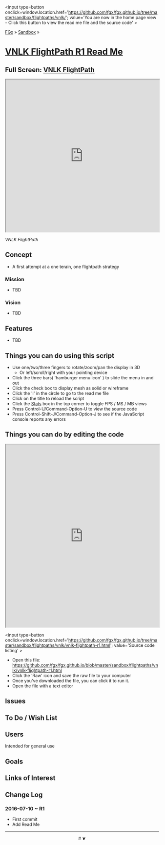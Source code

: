 <span style=display:none; >[You are now in a GitHub source code view - click this link to view the home page]
( http://fgx.github.io/sandbox/flightpaths/vnlk/#readme.md "View file as a web page." )</span>
<input type=button onclick=window.location.href='https://github.com/fgx/fgx.github.io/tree/master/sandbox/flightpaths/vnlk/'; 
value='You are now in the home page view - Click this button to view the read me file and the source code' >

[FGx]( https://fgx.github.io ) &raquo; [Sandbox]( http://fgx.github.io/sandbox/  ) &raquo;

[VNLK FlightPath R1 Read Me]( http://fgx.github.io/sandbox/flightpaths/vnlk/index.html#readme.md )
===

## Full Screen: [ VNLK FlightPath ]( http://fgx.github.io/sandbox/flightpaths/vnlk/ )

<img src="" style=display:none; width=800 >

<iframe src=http://fgx.github.io/sandbox/flightpaths/vnlk/index.html width=100% height=500px ></iframe>

_VNLK FlightPath_


## Concept

* A first attempt at a one terain, one flightpath strategy
### Mission

* TBD

### Vision

* TBD


## Features

* TBD


## Things you can do using this script

* Use one/two/three fingers to rotate/zoom/pan the display in 3D
	* Or left/scroll/right with your pointing device 
* Click the three bars( 'hamburger menu icon' ) to slide the menu in and out
* Click the check box to display mesh as solid or wireframe
* Click the 'I' in the circle to go to the read me file
* Click on the title to reload the script
* Click the [Stats]( https://github.com/mrdoob/stats.js/ ) box in the top corner to toggle FPS / MS / MB views
* Press Control-U/Command-Option-U to view the source code
* Press Control-Shift-J/Command-Option-J to see if the JavaScript console reports any errors



## Things you can do by editing the code

<iframe src='https://jaanga.github.io/cookbook-html/examples/libraries/ace-editor/ace-view-r1.html#' +
	'https://github.com/fgx/fgx.github.io/tree/master/sandbox/flightpaths/vnlk/vnlk-flightpath-r1.html' width=100% height=600 ></iframe>

<input type=button onclick=window.location.href='https://github.com/fgx/fgx.github.io/tree/master/sandbox/flightpaths/vnlk/vnlk-flightpath-r1.html';
value='Source code listing' >


* Open this file: https://github.com/fgx/fgx.github.io/blob/master/sandbox/flightpaths/vnlk/vnlk-flightpath-r1.html
* Click the 'Raw' icon and save the raw file to your computer
* Once you've downloaded the file, you can click it to run it.
* Open the file with a text editor


## Issues


## To Do / Wish List


## Users

Intended for general use


## Goals


## Links of Interest


## Change Log

### 2016-07-10 ~ R1


* First commit
* Add Read Me


***

<center title='FGx ~ a place to fly' >
# <a href=javascript:window.scrollTo(0,0); style=text-decoration:none; > ❦ </a>
</center>
